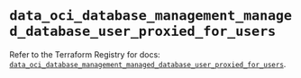 # `data_oci_database_management_managed_database_user_proxied_for_users`

Refer to the Terraform Registry for docs: [`data_oci_database_management_managed_database_user_proxied_for_users`](https://registry.terraform.io/providers/oracle/oci/7.19.0/docs/data-sources/database_management_managed_database_user_proxied_for_users).
